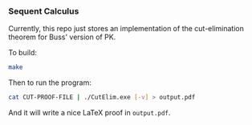### Sequent Calculus

Currently, this repo just stores an implementation of the cut-elimination theorem for Buss' version of PK.

To build:
```bash
make
```

Then to run the program:
```bash
cat CUT-PROOF-FILE | ./CutElim.exe [-v] > output.pdf
```
And it will write a nice LaTeX proof in `output.pdf`.
